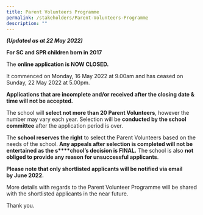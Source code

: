 ```yaml
---
title: Parent Volunteers Programme
permalink: /stakeholders/Parent-Volunteers-Programme
description: ""
---
```

**_(Updated as at 22 May 2022)_**

**For SC and SPR children born in 2017**

The **online application is NOW CLOSED.**

It commenced on Monday, 16 May 2022 at 9.00am and has ceased on Sunday, 22 May 2022 at 5.00pm.

**Applications that are incomplete and/or received after the closing date & time will not be accepted.**

The school will **select not more than 20 Parent Volunteers**, however the number may vary each year. Selection will be **conducted by the school committee** after the application period is over.

The **school reserves the right** to select the Parent Volunteers based on the needs of the school. **Any appeals after selection is completed will not be entertained as the s****chool’s decision is FINAL.** The school is also **not obliged to provide any reason for unsuccessful applicants**.

**Please note that only shortlisted applicants will be notified via email by June 2022.**

More details with regards to the Parent Volunteer Programme will be shared with the shortlisted applicants in the near future.

Thank you.